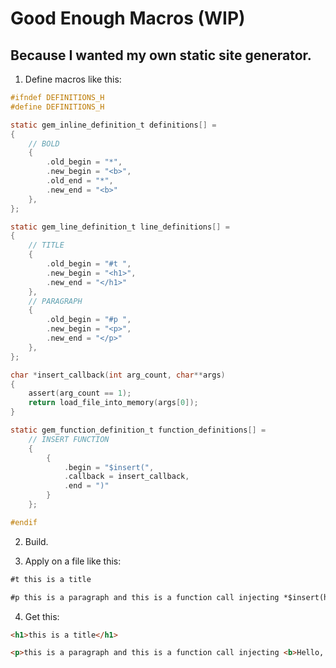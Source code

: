 # Good Enough Macros (WIP)
## Because I wanted my own static site generator. 

1. Define macros like this:

```c
#ifndef DEFINITIONS_H
#define DEFINITIONS_H

static gem_inline_definition_t definitions[] = 
{
    // BOLD
    {
        .old_begin = "*",
        .new_begin = "<b>",
        .old_end = "*",
        .new_end = "<b>"
    },
};

static gem_line_definition_t line_definitions[] = 
{
    // TITLE
    {
        .old_begin = "#t ",
        .new_begin = "<h1>",
        .new_end = "</h1>"
    },
    // PARAGRAPH
    {
        .old_begin = "#p ",
        .new_begin = "<p>",
        .new_end = "</p>"
    },
};

char *insert_callback(int arg_count, char**args)
{
    assert(arg_count == 1);
    return load_file_into_memory(args[0]);
}

static gem_function_definition_t function_definitions[] = 
    // INSERT FUNCTION
    {
        {
            .begin = "$insert(",
            .callback = insert_callback,
            .end = ")"
        }
    };

#endif
```

2. Build.

3. Apply on a file like this:

```md
#t this is a title

#p this is a paragraph and this is a function call injecting *$insert(hello_world.gem)*.
```

4. Get this:

```html
<h1>this is a title</h1>

<p>this is a paragraph and this is a function call injecting <b>Hello, World!</b>.</p>
```
